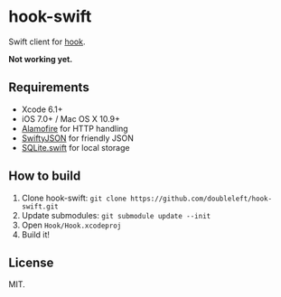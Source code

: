 hook-swift
===

Swift client for [hook](https://github.com/doubleleft/hook).

**Not working yet.**

Requirements
---

- Xcode 6.1+
- iOS 7.0+ / Mac OS X 10.9+
- [Alamofire](https://github.com/Alamofire/Alamofire/) for HTTP handling
- [SwiftyJSON](https://github.com/SwiftyJSON/SwiftyJSON) for friendly JSON
- [SQLite.swift](https://github.com/stephencelis/SQLite.swift) for local storage

How to build
---

1. Clone hook-swift: `git clone https://github.com/doubleleft/hook-swift.git`
2. Update submodules: `git submodule update --init`
3. Open `Hook/Hook.xcodeproj`
4. Build it!

License
---

MIT.
